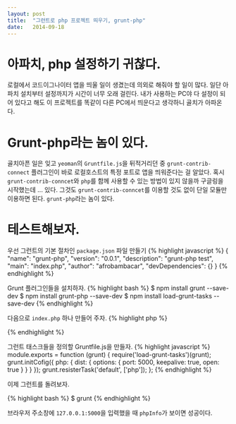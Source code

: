 ```yaml
---
layout: post 
title:  "그런트로 php 프로젝트 띄우기, grunt-php"
date:   2014-09-18
---
```


# 아파치, php 설정하기 귀찮다.

로컬에서 코드이그나이터 앱을 띄울 일이 생겼는데 의외로 해줘야 할 일이 많다. 일단 아파치 설치부터 설정까지가 시간이 너무 오래 걸린다. 내가 사용하는 PC야 다 설정이 되어 있다고 해도 이 프로젝트를 똑같이 다른 PC에서 띄운다고 생각하니 골치가 아파온다. 

# Grunt-php라는 놈이 있다.

골치아픈 일은 잊고 ```yeoman```의 ```Gruntfile.js```을 뒤적거리던 중 ```grunt-contrib-connect``` 플러그인이 바로 로컬호스트의 특정 포트로 앱을 띄워준다는 걸 알았다. 혹시 ```grunt-contrib-conncet```와 ```php```를 함께 사용할 수 있는 방법이 있지 않을까 구글링을 시작했는데 ... 있다. 그것도 ```grunt-contrib-conncet```를 이용할 것도 없이 단일 모듈만 이용하면 된다. ```grunt-php```라는 놈이 있다.

# 테스트해보자.

우선 그런트의 기본 절차인 ```package.json``` 파일 만들기
{% highlight javascript %}
{
	"name": "grunt-php",
	"version": "0.0.1",
	"description": "grunt-php test",
	"main": "index.php",
	"author": "afrobambacar",
	"devDependencies": {}
}
{% endhighlight %}

Grunt 플러그인들을 설치하자.
{% highlight bash %}
$ npm install grunt --save-dev
$ npm install grunt-php --save-dev
$ npm install load-grunt-tasks --save-dev
{% endhighlight %}

다음으로 ```index.php``` 하나 만들어 주자.
{% highlight php %}
<?php
	phpInfo();
?>
{% endhighlight %}

그런트 태스크들을 정의할 Gruntfile.js을 만들자.
{% highlight javascript %}
module.exports = function (grunt) {
	require('load-grunt-tasks')(grunt);
	grunt.initCofig({
		php: {
			dist: {
				options: {
					port: 5000,
					keepalive: true,
					open: true
				}
			}
		}
	});
	grunt.resisterTask('default', ['php']);
}; 
{% endhighlight %}

이제 그런트를 돌려보자.

{% highlight bash %}
$ grunt
{% endhighlight %}

브라우저 주소창에 ```127.0.0.1:5000```을 입력했을 때 ```phpInfo```가 보이면 성공이다.

